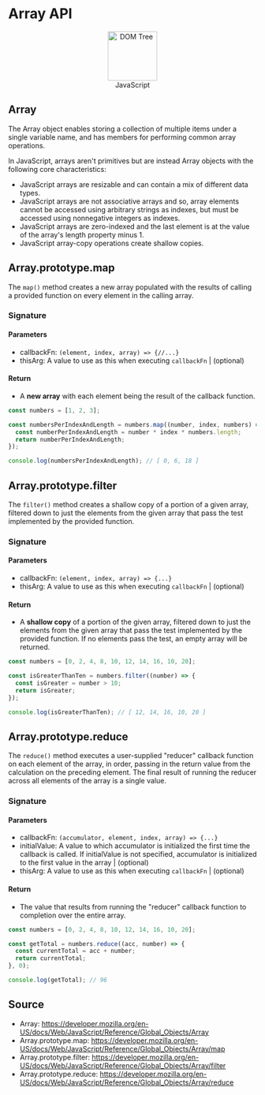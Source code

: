 # Array API

<figure style="text-align: center">
   <img src="https://upload.wikimedia.org/wikipedia/commons/thumb/6/6a/JavaScript-logo.png/640px-JavaScript-logo.png" alt="DOM Tree" width="100" />
   <figcaption>JavaScript</figcaption>
</figure>

## Array



The Array object enables storing a collection of multiple items under a single variable name, and has members for performing common array operations.

In JavaScript, arrays aren't primitives but are instead Array objects with the following core characteristics:

- JavaScript arrays are resizable and can contain a mix of different data types.
- JavaScript arrays are not associative arrays and so, array elements cannot be accessed using arbitrary strings as indexes, but must be accessed using nonnegative integers as indexes.
- JavaScript arrays are zero-indexed and the last element is at the value of the array's length property minus 1.
- JavaScript array-copy operations create shallow copies.

## Array.prototype.map

The `map()` method creates a new array populated with the results of calling a provided function on every element in the calling array.

### Signature

#### Parameters

- callbackFn: `(element, index, array) => {//...}`
- thisArg: A value to use as this when executing `callbackFn` | (optional)

#### Return

- A **new array** with each element being the result of the callback function.

```javascript
const numbers = [1, 2, 3];

const numbersPerIndexAndLength = numbers.map((number, index, numbers) => {
  const numberPerIndexAndLength = number * index * numbers.length;
  return numberPerIndexAndLength;
});

console.log(numbersPerIndexAndLength); // [ 0, 6, 18 ]
```

## Array.prototype.filter

The `filter()` method creates a shallow copy of a portion of a given array, filtered down to just the elements from the given array that pass the test implemented by the provided function.

### Signature

#### Parameters

- callbackFn: `(element, index, array) => {...}`
- thisArg: A value to use as this when executing `callbackFn` | (optional)

#### Return

- A **shallow copy** of a portion of the given array, filtered down to just the elements from the given array that pass the test implemented by the provided function. If no elements pass the test, an empty array will be returned.

```javascript
const numbers = [0, 2, 4, 8, 10, 12, 14, 16, 10, 20];

const isGreaterThanTen = numbers.filter((number) => {
  const isGreater = number > 10;
  return isGreater;
});

console.log(isGreaterThanTen); // [ 12, 14, 16, 10, 20 ]
```

## Array.prototype.reduce

The `reduce()` method executes a user-supplied "reducer" callback function on each element of the array, in order, passing in the return value from the calculation on the preceding element. The final result of running the reducer across all elements of the array is a single value.

### Signature

#### Parameters

- callbackFn: `(accumulator, element, index, array) => {...}`
- initialValue: A value to which accumulator is initialized the first time the callback is called. If initialValue is not specified, accumulator is initialized to the first value in the array | (optional)
- thisArg: A value to use as this when executing `callbackFn` | (optional)

#### Return

- The value that results from running the "reducer" callback function to completion over the entire array.

```javascript
const numbers = [0, 2, 4, 8, 10, 12, 14, 16, 10, 20];

const getTotal = numbers.reduce((acc, number) => {
  const currentTotal = acc + number;
  return currentTotal;
}, 0);

console.log(getTotal); // 96
```

## Source

- Array: https://developer.mozilla.org/en-US/docs/Web/JavaScript/Reference/Global_Objects/Array
- Array.prototype.map: https://developer.mozilla.org/en-US/docs/Web/JavaScript/Reference/Global_Objects/Array/map
- Array.prototype.filter: https://developer.mozilla.org/en-US/docs/Web/JavaScript/Reference/Global_Objects/Array/filter
- Array.prototype.reduce: https://developer.mozilla.org/en-US/docs/Web/JavaScript/Reference/Global_Objects/Array/reduce
